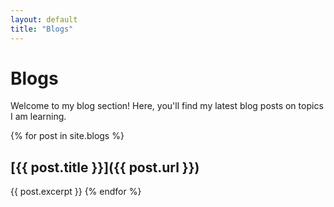 ```yaml
---
layout: default
title: "Blogs"
---
```


# Blogs

Welcome to my blog section! Here, you'll find my latest blog posts on topics I am learning.

{% for post in site.blogs %}
## [{{ post.title }}]({{ post.url }})

{{ post.excerpt }}
{% endfor %}